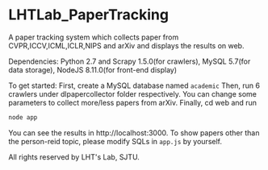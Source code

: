 # LHTLab_PaperTracking
A paper tracking system which collects paper from CVPR,ICCV,ICML,ICLR,NIPS and arXiv and displays the results on web.

Dependencies:
Python 2.7 and Scrapy 1.5.0(for crawlers), MySQL 5.7(for data storage), NodeJS 8.11.0(for front-end display)

To get started:
First, create a MySQL database named `academic`
Then, run 6 crawlers under dlpapercollector folder respectively. You can change some parameters to collect more/less papers from arXiv.
Finally, cd web and run
```bash
node app
```
You can see the results in http://localhost:3000. To show papers other than the person-reid topic, please modify SQLs in `app.js` by yourself.

All rights reserved by LHT's Lab, SJTU.
